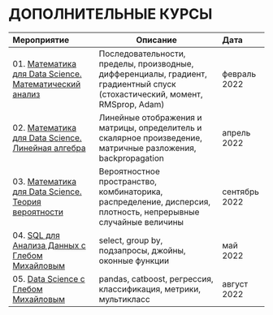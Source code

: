 # ДОПОЛНИТЕЛЬНЫЕ КУРСЫ
| **Мероприятие** | **Описание** | **Дата** |
| :-------------------- | --------------------- | :--------------------- |
| 01. [Математика для Data Science. Математический анализ](https://github.com/urzumo/diplomas_and_certificates/blob/78953260d601b4098196caa8aa420b9ade7a2a1c/courses/stepik_matan_ds.pdf) | Последовательности, пределы, производные, дифференциалы, градиент, градиентный спуск (стохастический, момент, RMSprop, Adam) | февраль 2022 |
| 02. [Математика для Data Science. Линейная алгебра](https://github.com/urzumo/diplomas_and_certificates/blob/78953260d601b4098196caa8aa420b9ade7a2a1c/courses/stepik_linal_ds.pdf) | Линейные отображения и матрицы, определитель и скалярное произведение, матричные разложения, backpropagation | апрель 2022 |
| 03. [Математика для Data Science. Теория вероятности](https://github.com/urzumo/diplomas_and_certificates/blob/6b02d5645bf50c8c2b8b1786213669f271d7a41d/courses/stepik_terver_ds.pdf) | Вероятностное пространство, комбинаторика, распределение, дисперсия, плотность, непрерывные случайные величины | сентябрь 2022 |
| 04. [SQL для Анализа Данных с Глебом Михайловым](https://github.com/urzumo/diplomas_and_certificates/blob/78953260d601b4098196caa8aa420b9ade7a2a1c/courses/stepik_sql_gm.pdf) | select, group by, подзапросы, джойны, оконные функции | май 2022 |
| 05. [Data Science с Глебом Михайловым](https://github.com/urzumo/diplomas_and_certificates/blob/7c6149bd165ccc8b0906ab8ad9f81a48f9ae25e9/courses/stepik_ds_gm.pdf) | pandas, catboost, регрессия, классификация, метрики, мультикласс | август 2022 |

